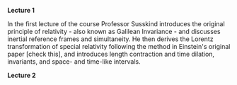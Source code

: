 **Lecture 1**

In the first lecture of the course Professor Susskind introduces the 
original principle of relativity - also known as Galilean Invariance - 
and discusses inertial reference frames and simultaneity. He then derives 
the Lorentz transformation of special relativity following the method in 
Einstein's original paper [check this], and introduces length contraction 
and time dilation, invariants, and space- and time-like intervals.

**Lecture 2**

